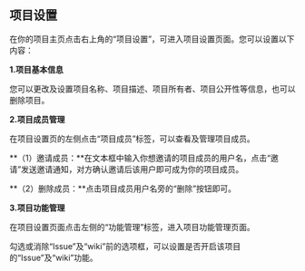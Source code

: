 ## 项目设置

在你的项目主页点击右上角的“项目设置”，可进入项目设置页面。您可以设置以下内容：

**1.项目基本信息**

您可以更改及设置项目名称、项目描述、项目所有者、项目公开性等信息，也可以删除项目。

**2.项目成员管理**

在项目设置页的左侧点击“项目成员”标签，可以查看及管理项目成员。

**（1）邀请成员：**在文本框中输入你想邀请的项目成员的用户名，点击“邀请”发送邀请通知，对方确认邀请后该用户即可成为你的项目成员。

**（2）删除成员：**点击项目成员用户名旁的“删除”按钮即可。

**3.项目功能管理**

在项目设置页面点击左侧的“功能管理”标签，进入项目功能管理页面。

勾选或消除“Issue”及“wiki”前的选项框，可以设置是否开启该项目的“Issue”及“wiki”功能。



